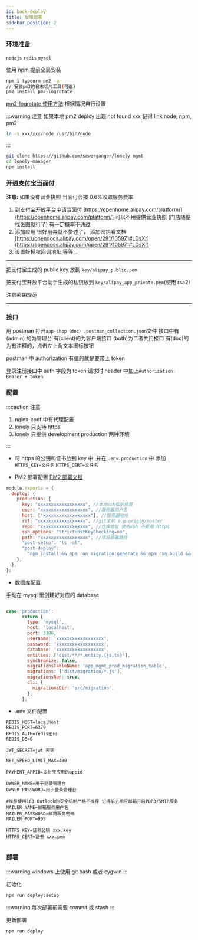```yaml
---
id: back-deploy
title: 后端部署
sidebar_position: 2
---
```


### 环境准备

`nodejs` `redis` `mysql`

使用 npm 提前全局安装

```bash
npm i typeorm pm2 -g
// 安装pm2的日志切片工具(可选)
pm2 install pm2-logrotate
```

[pm2-logrotate 使用方法](https://github.com/keymetrics/pm2-logrotate) 根据情况自行设置

:::warning 注意
如果本地 pm2 deploy 出现 not found xxx 记得 link node, npm, pm2

```bash
ln -s xxx/xxx/node /usr/bin/node
```

:::

```bash npm2yarn
git clone https://github.com/sewerganger/lonely-mgmt
cd lonely-manager
npm install
```

### 开通支付宝当面付

**注意:** 如果没有营业执照 当面付会按 0.6%收取服务费率

1.  到支付宝开放平台申请当面付 [https://openhome.alipay.com/platform/](https://openhome.alipay.com/platform/) 可以不用提供营业执照 (门店随便找张图就行了) 有一定概率不通过
2.  添加应用 很好用弄就不赘述了， 添加密钥看文档[https://opendocs.alipay.com/open/291/105971#LDsXr](https://opendocs.alipay.com/open/291/105971#LDsXr)
3.  设置好授权回调地址 等等...

---

把支付宝生成的 public key 放到 `key/alipay_public.pem`

把支付宝开放平台助手生成的私钥放到 `key/alipay_app_private.pem`(使用 rsa2)

注意密钥规范

---

### 接口

用 postman 打开`app-shop（doc）.postman_collection.json`文件
接口中有(admin) 的为管理台
有(client)的为客户端接口
(both)为二者共用接口
有(doc)的为有注释的，点击左上角文本图标按钮

postman 中 authorization 有值的就是要带上 token

登录注册接口中 auth 字段为 token 请求时 header 中加上`Authorization: Bearer + token`

### 配置

:::caution 注意

1. nginx-conf 中有代理配置
2. lonely 只支持 https
3. lonely 只提供 development production 两种环境

:::

- 将 https 的公钥和证书放到 key 中 ,并在 `.env.production` 中 添加 `HTTPS_KEY=文件名` `HTTPS_CERT=文件名`

- PM2 部署配置 [PM2 部署文档](https://pm2.keymetrics.io/docs/usage/deployment/)

```javascript title="ecosystem.config.js"
module.exports = {
  deploy: {
    production: {
      key: "xxxxxxxxxxxxxxxxxx", //本地ssh私钥位置
      user: "xxxxxxxxxxxxxxxxxx", //服务器用户名
      host: ["xxxxxxxxxxxxxxxxxx"], //服务器地址
      ref: "xxxxxxxxxxxxxxxxxx", //git主机 e.g origin/master
      repo: "xxxxxxxxxxxxxxxxxx", //仓库地址 使用ssh 不要用 https
      ssh_options: "StrictHostKeyChecking=no",
      path: "xxxxxxxxxxxxxxxxxx", //项目部署路径
      "post-setup": "ls -al",
      "post-deploy":
        "npm install && npm run migration:generate && npm run build && pm2 startOrReload ecosystem.config.js --env production",
    },
  },
};
```

- 数据库配置

手动在 mysql 里创建好对应的 database

```javascript title="ormconfig.js"

case 'production':
      return {
        type: 'mysql',
        host: 'localhost',
        port: 3306,
        username: 'xxxxxxxxxxxxxxxxxx',
        password: 'xxxxxxxxxxxxxxxxxx',
        database: 'xxxxxxxxxxxxxxxxxx',
        entities: ['dist/**/*.entity.{js,ts}'],
        synchronize: false,
        migrationsTableName: 'app_mgmt_prod_migration_table',
        migrations: ['dist/migration/*.js'],
        migrationsRun: true,
        cli: {
          migrationsDir: 'src/migration',
        },
      };

```

- .env 文件配置

```shell title=".env.xxx"
REDIS_HOST=localhost
REDIS_PORT=6379
REDIS_AUTH=redis密码
REDIS_DB=0

JWT_SECRET=jwt 密钥

NET_SPEED_LIMIT_MAX=400

PAYMENT_APPID=支付宝应用的appid

OWNER_NAME=用于登录管理台
OWNER_PASSWORD=用于登录管理台

#推荐使用163 Outlook的安全机制严格不推荐 记得前去相应邮箱开启POP3/SMTP服务
MAILER_NAME=邮箱服务用户名
MAILER_PASSWORD=邮箱服务密码
MAILER_PORT=995

HTTPS_KEY=证书公钥 xxx.key
HTTPS_CERT=证书 xxx.pem


```

### 部署

:::warning
windows 上使用 git bash 或者 cygwin
:::

初始化

```bash
npm run deploy:setup
```

:::warning
每次部署前需要 commit 或 stash
:::

更新部署

```bash
npm run deploy
```
